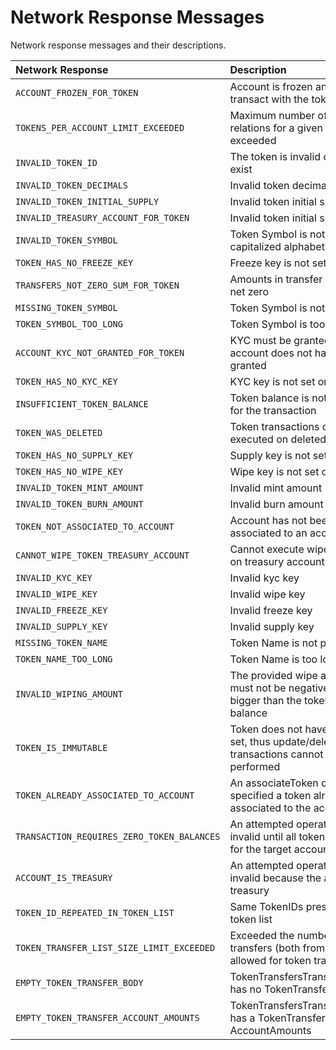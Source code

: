 # Network Response Messages

Network response messages and their descriptions.

| Network Response | Description |
| :--- | :--- |
| `ACCOUNT_FROZEN_FOR_TOKEN` | Account is frozen and cannot transact with the token |
| `TOKENS_PER_ACCOUNT_LIMIT_EXCEEDED` | Maximum number of token relations for a given account is exceeded |
| `INVALID_TOKEN_ID` | The token is invalid or does not exist |
| `INVALID_TOKEN_DECIMALS` | Invalid token decimals |
| `INVALID_TOKEN_INITIAL_SUPPLY` | Invalid token initial supply |
| `INVALID_TREASURY_ACCOUNT_FOR_TOKEN` | Invalid token initial supply |
| `INVALID_TOKEN_SYMBOL` | Token Symbol is not UTF-8 capitalized alphabetical string |
| `TOKEN_HAS_NO_FREEZE_KEY` | Freeze key is not set on token |
| `TRANSFERS_NOT_ZERO_SUM_FOR_TOKEN` | Amounts in transfer list are not net zero |
| `MISSING_TOKEN_SYMBOL` | Token Symbol is not provided |
| `TOKEN_SYMBOL_TOO_LONG` | Token Symbol is too long |
| `ACCOUNT_KYC_NOT_GRANTED_FOR_TOKEN` | KYC must be granted and account does not have KYC granted |
| `TOKEN_HAS_NO_KYC_KEY` | KYC key is not set on token |
| `INSUFFICIENT_TOKEN_BALANCE` | Token balance is not sufficient for the transaction |
| `TOKEN_WAS_DELETED` | Token transactions cannot be executed on deleted token |
| `TOKEN_HAS_NO_SUPPLY_KEY` | Supply key is not set on token |
| `TOKEN_HAS_NO_WIPE_KEY` | Wipe key is not set on token |
| `INVALID_TOKEN_MINT_AMOUNT` | Invalid mint amount |
| `INVALID_TOKEN_BURN_AMOUNT` | Invalid burn amount |
| `TOKEN_NOT_ASSOCIATED_TO_ACCOUNT` | Account has not been associated to an account |
| `CANNOT_WIPE_TOKEN_TREASURY_ACCOUNT` | Cannot execute wipe operation on treasury account |
| `INVALID_KYC_KEY` | Invalid kyc key |
| `INVALID_WIPE_KEY` | Invalid wipe key |
| `INVALID_FREEZE_KEY` | Invalid freeze key |
| `INVALID_SUPPLY_KEY` | Invalid supply key |
| `MISSING_TOKEN_NAME` | Token Name is not provided |
| `TOKEN_NAME_TOO_LONG` | Token Name is too long |
| `INVALID_WIPING_AMOUNT` | The provided wipe amount must not be negative, zero or bigger than the token holder balance |
| `TOKEN_IS_IMMUTABLE` | Token does not have Admin key set, thus update/delete transactions cannot be performed |
| `TOKEN_ALREADY_ASSOCIATED_TO_ACCOUNT` | An associateToken operation specified a token already associated to the account |
| `TRANSACTION_REQUIRES_ZERO_TOKEN_BALANCES` | An attempted operation is invalid until all token balances for the target account are zero |
| `ACCOUNT_IS_TREASURY` | An attempted operation is invalid because the account is a treasury |
| `TOKEN_ID_REPEATED_IN_TOKEN_LIST` | Same TokenIDs present in the token list |
| `TOKEN_TRANSFER_LIST_SIZE_LIMIT_EXCEEDED` | Exceeded the number of token transfers \(both from and to\) allowed for token transfer list |
| `EMPTY_TOKEN_TRANSFER_BODY` | TokenTransfersTransactionBody has no TokenTransferList |
| `EMPTY_TOKEN_TRANSFER_ACCOUNT_AMOUNTS` | TokenTransfersTransactionBody has a TokenTransferList with no AccountAmounts |



